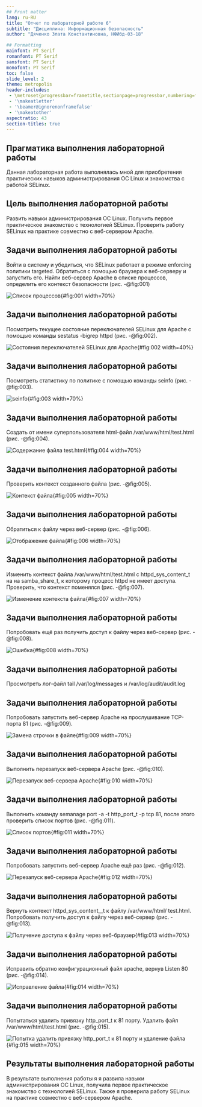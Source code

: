 ```yaml
---
## Front matter
lang: ru-RU
title: "Отчет по лабораторной работе 6"
subtitle: "Дисциплина: Информационная безопасность"
author: "Дяченко Злата Константиновна, НФИбд-03-18"

## Formatting
mainfont: PT Serif
romanfont: PT Serif
sansfont: PT Serif
monofont: PT Serif
toc: false
slide_level: 2
theme: metropolis
header-includes:
 - \metroset{progressbar=frametitle,sectionpage=progressbar,numbering=fraction}
 - '\makeatletter'
 - '\beamer@ignorenonframefalse'
 - '\makeatother'
aspectratio: 43
section-titles: true
---
```


## Прагматика выполнения лабораторной работы

Данная лабораторная работа выполнялась мной для приобретения практических навыков администрирования ОС Linux и знакомства с работой SELinux.

## Цель выполнения лабораторной работы

Развить навыки администрирования ОС Linux. Получить первое практическое знакомство с технологией SELinux. Проверить работу SELinux на практике совместно с веб-сервером Apache.

## Задачи выполнения лабораторной работы

Войти в систему и убедиться, что SELinux работает в режиме enforcing политики targeted. Обратиться с помощью браузера к веб-серверу и запустить его. Найти веб-сервер Apache в списке процессов, определить его контекст безопасности (рис. -@fig:001)

![Список процессов](images/3.png){#fig:001 width=70%}

## Задачи выполнения лабораторной работы

Посмотреть текущее состояние переключателей SELinux для Apache с помощью команды sestatus -bigrep httpd (рис. -@fig:002).

![Состояния переключателей SELinux для Apache](images/4.png){#fig:002 width=40%}

## Задачи выполнения лабораторной работы

Посмотреть статистику по политике с помощью команды seinfo (рис. -@fig:003).

![seinfo](images/5.png){#fig:003 width=70%}

## Задачи выполнения лабораторной работы

Создать от имени суперпользователя html-файл /var/www/html/test.html (рис. -@fig:004).

![Содержание файла test.html](images/9.png){#fig:004 width=70%}

## Задачи выполнения лабораторной работы

Проверить контекст созданного файла (рис. -@fig:005).

![Контекст файла](images/10.png){#fig:005 width=70%}

## Задачи выполнения лабораторной работы

Обратиться к файлу через веб-сервер (рис. -@fig:006).

![Отображение файла](images/11.png){#fig:006 width=70%}

## Задачи выполнения лабораторной работы

Изменить контекст файла /var/www/html/test.html с httpd_sys_content_t на на samba_share_t, к которому процесс httpd не имеет доступа. Проверить, что контекст поменялся (рис. -@fig:007).

![Изменение контекста файла](images/13.png){#fig:007 width=70%}

## Задачи выполнения лабораторной работы

Попробовать ещё раз получить доступ к файлу через веб-сервер (рис. -@fig:008).

![Ошибка](images/14.png){#fig:008 width=70%}

## Задачи выполнения лабораторной работы

Просмотреть лог-файл tail /var/log/messages и /var/log/audit/audit.log

## Задачи выполнения лабораторной работы

Попробовать запустить веб-сервер Apache на прослушивание ТСР-порта 81 (рис. -@fig:009).

![Замена строчки в файле](images/16.png){#fig:009 width=70%}

## Задачи выполнения лабораторной работы

Выполнить перезапуск веб-сервера Apache (рис. -@fig:010).

![Перезапуск веб-сервера Apache](images/17.png){#fig:010 width=70%}

## Задачи выполнения лабораторной работы

Выполнить команду semanage port -a -t http_port_t -р tcp 81, после этого проверить список портов (рис. -@fig:011).

![Список портов](images/19.png){#fig:011 width=70%}

## Задачи выполнения лабораторной работы

Попробовать запустить веб-сервер Apache ещё раз (рис. -@fig:012).

![Перезапуск веб-сервера Apache](images/20.png){#fig:012 width=70%}

## Задачи выполнения лабораторной работы

Вернуть контекст httpd_sys_cоntent__t к файлу /var/www/html/ test.html. Попробовать получить доступ к файлу через веб-сервер (рис. -@fig:013).

![Получение доступа к файлу через веб-браузер](images/21.png){#fig:013 width=70%}

## Задачи выполнения лабораторной работы

Исправить обратно конфигурационный файл apache, вернув Listen 80 (рис. -@fig:014).

![Исправление файла](images/22.png){#fig:014 width=70%}

## Задачи выполнения лабораторной работы

Попытаться удалить привязку http_port_t к 81 порту. Удалить файл /var/www/html/test.html (рис. -@fig:015).

![Попытка удалить привязку http_port_t к 81 порту и удаление файла](images/23.png){#fig:015 width=70%}


## Результаты выполнения лабораторной работы

В результате выполнения работы я я развила навыки администрирования ОС Linux, получила первое практическое знакомство с технологией SELinux. Также я проверила работу SELinux на практике совместно с веб-сервером Apache.
